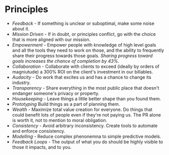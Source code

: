 
# Principles

  * _Feedback_ - If something is unclear or suboptimal, make some noise about it.
  * _Mission Driven_ - If in doubt, or principles conflict, go with the choice that is more aligned with our mission.
  * _Empowerment_ - Empower people with knowledge of high level goals and all the tools they need to work on those, and the ability to frequently share their progress towards those goals. *Sharing progress toward goals increases the chance of completion by 43%.*
  * _Collaboration_ - Collaborate with clients to exceed (ideally by orders of magniutude) a 300% ROI on the client's investment in our billables.
  * _Audacity_ - Do work that excites us and has a chance to change its industry.
  * _Transparency_ - Share everything in the most public place that doesn't endanger someone's privacy or property.
  * _Housekeeping_ - Leave things a little better shape than you found them.
  * _Prototyping_ Build things as a part of planning them.
  * _Wealth_ - Maximize total value creation for everyone. Do things that could benefit lots of people even if they're not paying us. The PR alone is worth it, not to mention to moral obligation.
  * _Consistency_ - Avoid arbitrary inconsistency. Create tools to automate and enforce consistency.
  * _Modelling_ - Reduce complex phenonemna to simple predictive models.
  * _Feedback Loops_ - The output of what you do should be highly visible to those it impacts, and to you.
